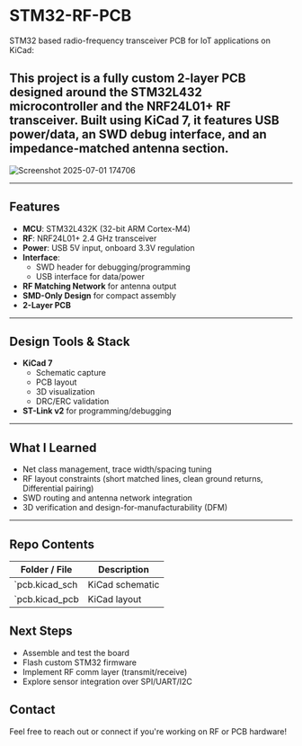 # STM32-RF-PCB
STM32 based radio-frequency transceiver PCB for IoT applications on KiCad:

This project is a fully custom 2-layer PCB designed around the STM32L432 microcontroller and the NRF24L01+ RF transceiver. Built using KiCad 7, it features USB power/data, an SWD debug interface, and an impedance-matched antenna section.
---
![Screenshot 2025-07-01 174706](https://github.com/user-attachments/assets/f88b9dc2-baa0-480f-a831-3dccb6e972e5)

---
## Features

- **MCU**: STM32L432K (32-bit ARM Cortex-M4)
- **RF**: NRF24L01+ 2.4 GHz transceiver
- **Power**: USB 5V input, onboard 3.3V regulation
- **Interface**:
  - SWD header for debugging/programming
  - USB interface for data/power
- **RF Matching Network** for antenna output
- **SMD-Only Design** for compact assembly
- **2-Layer PCB**

---

## Design Tools & Stack

- **KiCad 7**
  - Schematic capture
  - PCB layout
  - 3D visualization
  - DRC/ERC validation
- **ST-Link v2** for programming/debugging

---

## What I Learned

- Net class management, trace width/spacing tuning  
- RF layout constraints (short matched lines, clean ground returns, Differential pairing)  
- SWD routing and antenna network integration  
- 3D verification and design-for-manufacturability (DFM)

---

## Repo Contents

| Folder / File           | Description                               |
|-------------------------|-------------------------------------------|
| `pcb.kicad_sch          | KiCad schematic           |
| `pcb.kicad_pcb          | KiCad layout              |



## Next Steps

- Assemble and test the board
- Flash custom STM32 firmware
- Implement RF comm layer (transmit/receive)
- Explore sensor integration over SPI/UART/I2C



## Contact

Feel free to reach out or connect if you're working on RF or PCB hardware!
